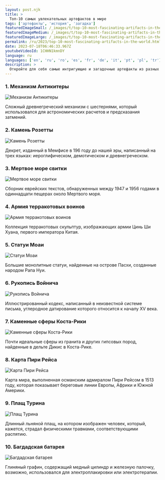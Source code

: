 ```yaml
---
layout: post.njk
title: >
  Топ-10 самых увлекательных артефактов в мире
tags: ['артефакты', 'история', 'загадка']
featuredImageSmall: /_images/t/top-10-most-fascinating-artifacts-in-the-world-cover-ru-small.webp
featuredImageMedium: /_images/t/top-10-most-fascinating-artifacts-in-the-world-cover-ru-medium.webp
featuredImageLarge: /_images/t/top-10-most-fascinating-artifacts-in-the-world-cover-ru-large.webp
permalink: /ru/2023/top-10-most-fascinating-artifacts-in-the-world.html
date: 2023-07-18T06:46:33.967Z
youtubeVideoId: 1CHHN1kmnDY
language: ru
languages: ['en', 'ru', 'ro', 'es', 'fr', 'de', 'it', 'pt', 'pl', 'tr']
description: >
  Откройте для себя самые интригующие и загадочные артефакты из разных частей мира, которые озадачивали историков и археологов на протяжении веков.
---
```


### 1. Механизм Антикитеры

![Механизм Антикитеры](/_images/8/826576c911cb2df8f471b7ef79a9d5cc-medium.webp)

Сложный древнегреческий механизм с шестернями, который использовался для астрономических расчетов и предсказания затмений.

### 2. Камень Розетты

![Камень Розетты](/_images/f/f10ee50bcfe08741706e81fe65eb1dcb-medium.webp)

Декрет, изданный в Мемфисе в 196 году до нашей эры, написанный на трех языках: иероглифическом, демотическом и древнегреческом.

### 3. Мертвое море свитки

![Мертвое море свитки](/_images/1/17c358f3996116da726d1477303ccc53-medium.webp)

Сборник еврейских текстов, обнаруженных между 1947 и 1956 годами в одиннадцати пещерах около Мертвого моря.

### 4. Армия терракотовых воинов

![Армия терракотовых воинов](/_images/a/a3d8b2229dbe36773f915d6692960250-medium.webp)

Коллекция терракотовых скульптур, изображающих армии Цинь Ши Хуана, первого императора Китая.

### 5. Статуи Моаи

![Статуи Моаи](/_images/4/4cb6604cdb1c7b8d0d4feae39d1beb84-medium.webp)

Большие монолитные статуи, найденные на острове Пасхи, созданные народом Рапа Нуи.

### 6. Рукопись Войнича

![Рукопись Войнича](/_images/c/cba279d3a07cdbf11e28cc03aaaa8546-medium.webp)

Иллюстрированный кодекс, написанный в неизвестной системе письма, углеродное датирование которого относится к началу XV века.

### 7. Каменные сферы Коста-Рики

![Каменные сферы Коста-Рики](/_images/8/8fa5f76287ef27ef2eccbd1f2a43a5db-medium.webp)

Почти идеальные сферы из гранита и других гипсовых пород, найденные в дельте Дикис в Коста-Рике.

### 8. Карта Пири Рейса

![Карта Пири Рейса](/_images/a/ab97bc68c3fbf11b6225991fe1f3da29-medium.webp)

Карта мира, выполненная османским адмиралом Пири Рейсом в 1513 году, которая показывает береговые линии Европы, Африки и Южной Америки.

### 9. Плащ Турина

![Плащ Турина](/_images/5/59d48b7550f1226562d026e21b0dd5c4-medium.webp)

Длинный льняной плащ, на котором изображен человек, который, кажется, страдал физическими травмами, соответствующими распятию.

### 10. Багдадская батарея

![Багдадская батарея](/_images/4/4e0313e015be115615dbe6cdbad994cc-medium.webp)

Глиняный графин, содержащий медный цилиндр и железную палочку, возможно, использовался для электроплакировки или электротерапии.

